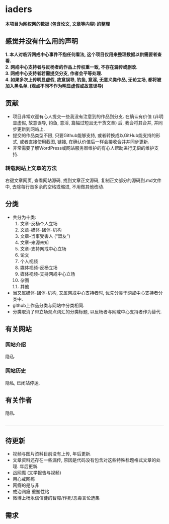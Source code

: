 # iaders
**本项目为网权网的数据 (包含论文, 文章等内容) 的整理**<br/>
## 感觉并没有什么用的声明
**1. 本人对临沂网戒中心事件不抱任何看法, 这个项目仅用来整理数据以供需要者查看.**<br/>
**2. 网戒中心支持者与反杨者的作品上传权重一致, 不存在漏传或删改.**<br/>
**3. 网戒中心支持者若需提交分支, 作者会平等处理.**<br/>
**4. 如果多次上传明显虚假, 故意误导, 钓鱼, 意淫, 无意义类作品, 无论立场, 都将被加入黑名单. (观点不同不作为明显虚假或故意误导)**<br/>
## 贡献
* 项目非常欢迎有心人提交一些我没有注意到的作品到分支. 在确认有价值 (非明显虚假, 故意误导, 钓鱼, 意淫, 篇幅过短且无干货文章) 后, 我会将其合并, 并同步更新到网站上. <br/>
* 提交的作品类型不限, 只要Github能够支持, 或者转换成以GitHub能支持的形式, 或者直接使用截图, 链接, 在确认价值后一样会接收合并并同步更新. <br/>
* 非常需要了解WordPress或网站服务器维护的有心人帮助进行无偿的维护支持. <br/>
### 转载网站上文章的方法
右键文章网页, 查看网站源码, 找到文章正文源码, 复制正文部分的源码到.md文件中, 去除每行首多余的空格或缩进, 不用做其他改动. 
## 分类
* 共分为十类: 
   1. 文章-反杨个人立场
   2. 文章-媒体-团体-机构
   3. 文章-当事受害人 (“盟友”)
   4. 文章-来源未知
   5. 文章-支持网戒中心立场
   6. 论文
   7. 个人视频
   8. 媒体视频-反杨立场
   9. 媒体视频-支持网戒中心立场
   10. 杂图
   11. 其他
* 当又属媒体-团体-机构, 又属网戒中心支持者时, 优先分类于网戒中心支持者分类中. 
* github上作品分类与网站中分类相同. 
* 分类取消了带立场观点词汇的分类标题, 以反杨者与网戒中心支持者作为替代. 
## 有关网站
### 网站介绍
隐私. <br/>
### 网站历史
隐私, 已闭站停运. <br/>
## 有关作者
隐私. <br/>
<br/>

----
## 待更新
* 视频与图片资料目前没有上传, 年后更新. 
* 文章资料还存在一些漏传, 原因是代码没有包含对这些特殊标题格式文章的处理. 年后更新. 
* 战网魔 (文学报告与视频)
* 用心戒网瘾
* 网瘾的是与非
* 戒治网瘾 重塑性格
* 微博上杨永信信徒的智障/作死/恶毒言论选集
## 需求
